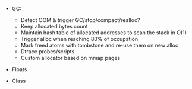 * GC:
  - Detect OOM & trigger GC/stop/compact/realloc?
  - Keep allocated bytes count
  - Maintain hash table of allocated addresses to scan the stack in O(1)
  - Trigger alloc when reaching 80% of occupation
  - Mark freed atoms with tombstone and re-use them on new alloc
  - Dtrace probes/scripts
  - Custom allocator based on mmap pages

* Floats
* Class

